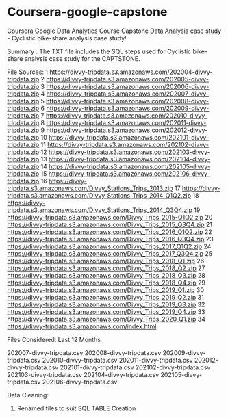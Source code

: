 # Coursera-google-capstone
Coursera Google Data Analytics Course Capstone Data Analysis case study - Cyclistic bike-share analysis case study!

Summary :
The TXT file includes the SQL steps used for Cyclistic bike-share analysis case study for the CAPTSTONE.

File Sources:
1	https://divvy-tripdata.s3.amazonaws.com/202004-divvy-tripdata.zip
2	https://divvy-tripdata.s3.amazonaws.com/202005-divvy-tripdata.zip
3	https://divvy-tripdata.s3.amazonaws.com/202006-divvy-tripdata.zip
4	https://divvy-tripdata.s3.amazonaws.com/202007-divvy-tripdata.zip
5	https://divvy-tripdata.s3.amazonaws.com/202008-divvy-tripdata.zip
6	https://divvy-tripdata.s3.amazonaws.com/202009-divvy-tripdata.zip
7	https://divvy-tripdata.s3.amazonaws.com/202010-divvy-tripdata.zip
8	https://divvy-tripdata.s3.amazonaws.com/202011-divvy-tripdata.zip
9	https://divvy-tripdata.s3.amazonaws.com/202012-divvy-tripdata.zip
10	https://divvy-tripdata.s3.amazonaws.com/202101-divvy-tripdata.zip
11	https://divvy-tripdata.s3.amazonaws.com/202102-divvy-tripdata.zip
12	https://divvy-tripdata.s3.amazonaws.com/202103-divvy-tripdata.zip
13	https://divvy-tripdata.s3.amazonaws.com/202104-divvy-tripdata.zip
14	https://divvy-tripdata.s3.amazonaws.com/202105-divvy-tripdata.zip
15	https://divvy-tripdata.s3.amazonaws.com/202106-divvy-tripdata.zip
16	https://divvy-tripdata.s3.amazonaws.com/Divvy_Stations_Trips_2013.zip
17	https://divvy-tripdata.s3.amazonaws.com/Divvy_Stations_Trips_2014_Q1Q2.zip
18	https://divvy-tripdata.s3.amazonaws.com/Divvy_Stations_Trips_2014_Q3Q4.zip
19	https://divvy-tripdata.s3.amazonaws.com/Divvy_Trips_2015-Q1Q2.zip
20	https://divvy-tripdata.s3.amazonaws.com/Divvy_Trips_2015_Q3Q4.zip
21	https://divvy-tripdata.s3.amazonaws.com/Divvy_Trips_2016_Q1Q2.zip
22	https://divvy-tripdata.s3.amazonaws.com/Divvy_Trips_2016_Q3Q4.zip
23	https://divvy-tripdata.s3.amazonaws.com/Divvy_Trips_2017_Q1Q2.zip
24	https://divvy-tripdata.s3.amazonaws.com/Divvy_Trips_2017_Q3Q4.zip
25	https://divvy-tripdata.s3.amazonaws.com/Divvy_Trips_2018_Q1.zip
26	https://divvy-tripdata.s3.amazonaws.com/Divvy_Trips_2018_Q2.zip
27	https://divvy-tripdata.s3.amazonaws.com/Divvy_Trips_2018_Q3.zip
28	https://divvy-tripdata.s3.amazonaws.com/Divvy_Trips_2018_Q4.zip
29	https://divvy-tripdata.s3.amazonaws.com/Divvy_Trips_2019_Q1.zip
30	https://divvy-tripdata.s3.amazonaws.com/Divvy_Trips_2019_Q2.zip
31	https://divvy-tripdata.s3.amazonaws.com/Divvy_Trips_2019_Q3.zip
32	https://divvy-tripdata.s3.amazonaws.com/Divvy_Trips_2019_Q4.zip
33	https://divvy-tripdata.s3.amazonaws.com/Divvy_Trips_2020_Q1.zip
34	https://divvy-tripdata.s3.amazonaws.com/index.html


Files Considered:
Last 12 Months

202007-divvy-tripdata.csv
202008-divvy-tripdata.csv
202009-divvy-tripdata.csv
202010-divvy-tripdata.csv
202011-divvy-tripdata.csv
202012-divvy-tripdata.csv
202101-divvy-tripdata.csv
202102-divvy-tripdata.csv
202103-divvy-tripdata.csv
202104-divvy-tripdata.csv
202105-divvy-tripdata.csv
202106-divvy-tripdata.csv


Data Cleaning:
1. Renamed files to suit SQL TABLE Creation

